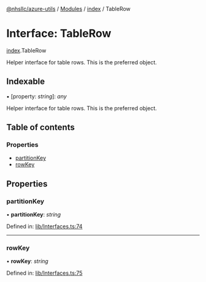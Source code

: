 [@nhsllc/azure-utils](../README.md) / [Modules](../modules.md) / [index](../modules/index.md) / TableRow

# Interface: TableRow

[index](../modules/index.md).TableRow

Helper interface for table rows. This is the preferred object.

## Indexable

▪ [property: *string*]: *any*

Helper interface for table rows. This is the preferred object.

## Table of contents

### Properties

- [partitionKey](index.tablerow.md#partitionkey)
- [rowKey](index.tablerow.md#rowkey)

## Properties

### partitionKey

• **partitionKey**: *string*

Defined in: [lib/Interfaces.ts:74](https://github.com/nhsllc/azure-utils/blob/b48d4d0/lib/Interfaces.ts#L74)

___

### rowKey

• **rowKey**: *string*

Defined in: [lib/Interfaces.ts:75](https://github.com/nhsllc/azure-utils/blob/b48d4d0/lib/Interfaces.ts#L75)
